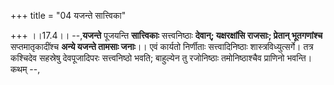 +++
title = "04 यजन्ते सात्त्विका"

+++
।।17.4।। --,**यजन्ते** पूजयन्ति **सात्त्विकाः** सत्त्वनिष्ठाः **देवान्;
यक्षरक्षांसि राजसाः; प्रेतान् भूतगणांश्च** सप्तमातृकादींश्च **अन्ये
यजन्ते तामसाः जनाः**।। एवं कार्यतो निर्णीताः सत्त्वादिनिष्ठाः
शास्त्रविध्युत्सर्गे। तत्र कश्चिदेव सहस्रेषु देवपूजादिपरः सत्त्वनिष्ठो
भवति; बाहुल्येन तु रजोनिष्ठाः तमोनिष्ठाश्चैव प्राणिनो भवन्ति। कथम् --,
